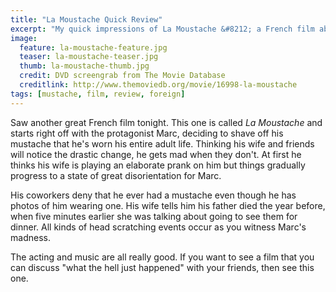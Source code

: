 ```yaml
---
title: "La Moustache Quick Review"
excerpt: "My quick impressions of La Moustache &#8212; a French film about a dude shaving his mustache."
image: 
  feature: la-moustache-feature.jpg
  teaser: la-moustache-teaser.jpg
  thumb: la-moustache-thumb.jpg
  credit: DVD screengrab from The Movie Database
  creditlink: http://www.themoviedb.org/movie/16998-la-moustache
tags: [mustache, film, review, foreign]
---
```


Saw another great French film tonight. This one is called *La Moustache* and starts right off with the protagonist Marc, deciding to shave off his mustache that he's worn his entire adult life. Thinking his wife and friends will notice the drastic change, he gets mad when they don't. At first he thinks his wife is playing an elaborate prank on him but things gradually progress to a state of great disorientation for Marc.

His coworkers deny that he ever had a mustache even though he has photos of him wearing one. His wife tells him his father died the year before, when five minutes earlier she was talking about going to see them for dinner. All kinds of head scratching events occur as you witness Marc's madness.

The acting and music are all really good. If you want to see a film that you can discuss "what the hell just happened" with your friends, then see this one.
